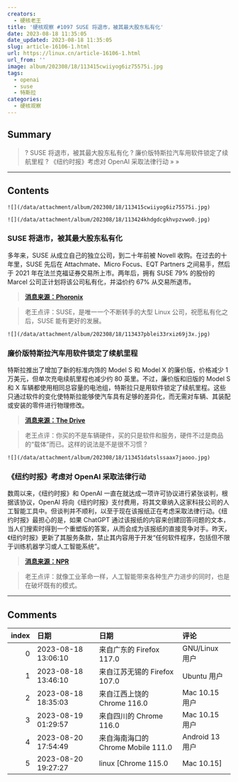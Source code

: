 ```yaml
---
creators:
  - 硬核老王
title: '硬核观察 #1097 SUSE 将退市，被其最大股东私有化'
date: 2023-08-18 11:35:05
date_updated: 2023-08-18 11:35:05
slug: article-16106-1.html
url: https://linux.cn/article-16106-1.html
url_from: ''
image: album/202308/18/113415cwiiyog6iz75575i.jpg
tags:
  - openai
  - suse
  - 特斯拉
categories:
  - 硬核观察
---
```


## Summary

> ? SUSE 将退市，被其最大股东私有化
> ? 廉价版特斯拉汽车用软件锁定了续航里程
> ? 《纽约时报》考虑对 OpenAI 采取法律行动
> » 
> »

***

<!-- more -->

## Contents

`![](/data/attachment/album/202308/18/113415cwiiyog6iz75575i.jpg)`

`![](/data/attachment/album/202308/18/113424khdgdcgkhvpzvwo0.jpg)`

### SUSE 将退市，被其最大股东私有化

多年来，SUSE 从成立自己的独立公司，到二十年前被 Novell 收购。在过去的十年里，SUSE 先后在 Attachmate、Micro Focus、EQT Partners 之间易手，然后于 2021 年在法兰克福证券交易所上市。两年后，拥有 SUSE 79% 的股份的 Marcel 公司正计划将该公司私有化，并溢价约 67% 从交易所退市。

> 
> **[消息来源：Phoronix](https://www.phoronix.com/news/SUSE-Going-Private)**
> 
> 
> 

> 
> 老王点评：SUSE，是唯一一个不断转手的大型 Linux 公司，祝愿私有化之后，SUSE 能有更好的发展。
> 
> 
> 

`![](/data/attachment/album/202308/18/113437pblei33rxiz69j3x.jpg)`

### 廉价版特斯拉汽车用软件锁定了续航里程

特斯拉推出了增加了新的标准内饰的 Model S 和 Model X 的廉价版，价格减少 1 万美元，但单次充电续航里程也减少约 80 英里。不过，廉价版和旧版的 Model S 和 X 车辆都使用相同总容量的电池组，特斯拉只是用软件锁定了续航里程。这些只通过软件的变化使特斯拉能够使汽车具有足够的差异化，而无需对车辆、其装配或安装的零件进行物理修改。

> 
> **[消息来源：The Drive](https://www.thedrive.com/news/teslas-10000-cheaper-model-s-x-software-locked-for-less-range-report)**
> 
> 
> 

> 
> 老王点评：你买的不是车辆硬件，买的只是软件和服务，硬件不过是商品的“载体”而已。这样的说法是不是很不习惯？
> 
> 
> 

`![](/data/attachment/album/202308/18/113451datslssaax7jaooo.jpg)`

### 《纽约时报》考虑对 OpenAI 采取法律行动

数周以来，《纽约时报》和 OpenAI 一直在就达成一项许可协议进行紧张谈判，根据该协议，OpenAI 将向《纽约时报》支付费用，将其文章纳入这家科技公司的人工智能工具中。但谈判并不顺利，以至于现在该报纸正在考虑采取法律行动。《纽约时报》最担心的是，如果 ChatGPT 通过该报纸的内容来创建回答问题的文本，当人们搜索时得到一个重塑版的答案，从而会成为该报纸的直接竞争对手。昨天，《纽约时报》更新了其服务条款，禁止其内容用于开发“任何软件程序，包括但不限于训练机器学习或人工智能系统”。

> 
> **[消息来源：NPR](https://www.npr.org/2023/08/16/1194202562/new-york-times-considers-legal-action-against-openai-as-copyright-tensions-swirl)**
> 
> 
> 

> 
> 老王点评：就像工业革命一样，人工智能带来各种生产力进步的同时，也是在破坏既有的模式。
> 
> 
>

***

## Comments

|   index | 日期                | 日期                                               | 评论                                                                                           |
|--------:|:--------------------|:---------------------------------------------------|:-----------------------------------------------------------------------------------------------|
|       0 | 2023-08-18 13:06:10 | 来自广东的 Firefox 117.0|GNU/Linux 用户            | 车要付费才能用，这不就是租车？先给了一大堆钱还要定期或不定期给钱，这不就是各种跑路的租车平台？ |
|       1 | 2023-08-18 13:46:10 | 来自江苏无锡的 Firefox 107.0|Ubuntu 用户           | 由于印度国内Linux公司太不靠谱，搞不好SUSE会被印度收购。                                        |
|       2 | 2023-08-18 18:35:03 | 来自江西上饶的 Chrome 116.0|Mac 10.15 用户         | 请重读一遍原文再评论。                                                                         |
|       3 | 2023-08-19 01:29:57 | 来自四川的 Chrome 116.0|Mac 10.15 用户             | suse 是不错的 linux 发行版                                                                     |
|       4 | 2023-08-20 17:54:49 | 来自海南海口的 Chrome Mobile 111.0|Android 13 用户 | ??，別                                                                                         |
|       5 | 2023-08-20 19:27:27 | linux [Chrome 115.0|Mac 10.15]                     | 不能说没有这种可能。                                                                           |
